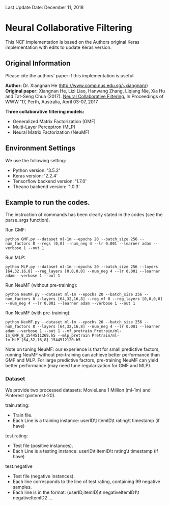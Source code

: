 Last Update Date: December 11, 2018
# Neural Collaborative Filtering
This NCF implementation is based on the Authors original Keras implementation with edits to update Keras version.

## Original Information
Please cite the authors' paper if this implementation is useful.

**Author:** Dr. Xiangnan He (http://www.comp.nus.edu.sg/~xiangnan/)<br>
**Original paper:**
Xiangnan He, Lizi Liao, Hanwang Zhang, Liqiang Nie, Xia Hu and Tat-Seng Chua (2017). [Neural Collaborative Filtering.](http://dl.acm.org/citation.cfm?id=3052569) In Proceedings of WWW '17, Perth, Australia, April 03-07, 2017.

**Three collaborative filtering models:** <br>
- Generalized Matrix Factorization (GMF)
- Multi-Layer Perceptron (MLP) 
- Neural Matrix Factorization (NeuMF) 

## Environment Settings
We use the following setting:
- Python version: '3.5.2' 
- Keras version:  '2.2.4'
- Tensorflow backend version: '1.7.0'
- Theano backend version: '1.0.3'

## Example to run the codes.
The instruction of commands has been clearly stated in the codes (see the  parse_args function). 

Run GMF:
```
python GMF.py --dataset ml-1m --epochs 20 --batch_size 256 --num_factors 8 --regs [0,0] --num_neg 4 --lr 0.001 --learner adam --verbose 1 --out 1
```

Run MLP:
```
python MLP.py --dataset ml-1m --epochs 20 --batch_size 256 --layers [64,32,16,8] --reg_layers [0,0,0,0] --num_neg 4 --lr 0.001 --learner adam --verbose 1 --out 1
```

Run NeuMF (without pre-training): 
```
python NeuMF.py --dataset ml-1m --epochs 20 --batch_size 256 --num_factors 8 --layers [64,32,16,8] --reg_mf 0 --reg_layers [0,0,0,0] --num_neg 4 --lr 0.001 --learner adam --verbose 1 --out 1
```

Run NeuMF (with pre-training):
```
python NeuMF.py --dataset ml-1m --epochs 20 --batch_size 256 --num_factors 8 --layers [64,32,16,8] --num_neg 4 --lr 0.001 --learner adam --verbose 1 --out 1 --mf_pretrain Pretrain/ml-1m_GMF_8_1544511269.h5 --mlp_pretrain Pretrain/ml-1m_MLP_[64,32,16,8]_1544512120.h5
```

Note on tuning NeuMF: our experience is that for small predictive factors, running NeuMF without pre-training can achieve better performance than GMF and MLP. For large predictive factors, pre-training NeuMF can yield better performance (may need tune regularization for GMF and MLP). 

### Dataset
We provide two processed datasets: MovieLens 1 Million (ml-1m) and Pinterest (pinterest-20). 

train.rating: 
- Train file.
- Each Line is a training instance: userID\t itemID\t rating\t timestamp (if have)

test.rating:
- Test file (positive instances). 
- Each Line is a testing instance: userID\t itemID\t rating\t timestamp (if have)

test.negative
- Test file (negative instances).
- Each line corresponds to the line of test.rating, containing 99 negative samples.  
- Each line is in the format: (userID,itemID)\t negativeItemID1\t negativeItemID2 ...
